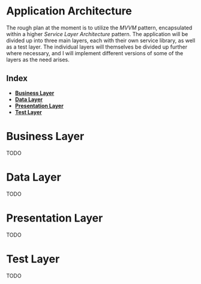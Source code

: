 # Application Architecture

The rough plan at the moment is to utilize the *MVVM* pattern, encapsulated within a higher *Service Layer Architecture* pattern. The application will be divided up into three main layers, each with their own service library, as well as a test layer. The individual layers will themselves be divided up further where necessary, and I will implement different versions of some of the layers as the need arises.



## Index
 - **[Business Layer](#business-layer)**
 - **[Data Layer](#data-layer)**
 - **[Presentation Layer](#presentation-layer)**
 - **[Test Layer](#test-layer)**

# Business Layer

TODO

# Data Layer

TODO

# Presentation Layer

TODO

# Test Layer

TODO